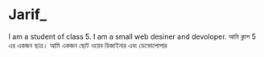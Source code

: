 # Jarif_
I am a student of class 5. I am a small web desiner and devoloper.                       আমি ক্লাস 5 এর একজন ছাত্র। আমি একজন ছোট ওয়েব ডিজাইনার এবং ডেভোলোপার
